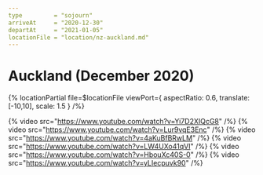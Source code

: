 ```yaml
---
type         = "sojourn"
arriveAt     = "2020-12-30"
departAt     = "2021-01-05"
locationFile = "location/nz-auckland.md"
---
```


# Auckland (December 2020)

{% locationPartial file=$locationFile viewPort={ aspectRatio: 0.6, translate: [-10,10], scale: 1.5 } /%}

{% video src="https://www.youtube.com/watch?v=Yi7D2XIQcG8" /%}
{% video src="https://www.youtube.com/watch?v=Lur9vqE3Enc" /%}
{% video src="https://www.youtube.com/watch?v=4aKuBfBRwLM" /%}
{% video src="https://www.youtube.com/watch?v=LW4UXo41qVI" /%}
{% video src="https://www.youtube.com/watch?v=HbouXc40S-0" /%}
{% video src="https://www.youtube.com/watch?v=yLIecpuvk90" /%}
